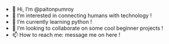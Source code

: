 - 👋 Hi, I’m @paitonpumroy
- 👀 I’m interested in connecting humans with technology !
- 🌱 I’m currently learning python !
- 💞️ I’m looking to collaborate on some cool beginner projects !
- 📫 How to reach me: message me on here !

<!---
paitonpumroy/paitonpumroy is a ✨ special ✨ repository because its `README.md` (this file) appears on your GitHub profile.
You can click the Preview link to take a look at your changes.
--->
